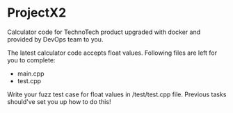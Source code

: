 # ProjectX2

Calculator code for TechnoTech product upgraded with docker and provided by DevOps team to you.

The latest calculator code accepts float values. Following files are left for you to complete:
- main.cpp
- test.cpp

Write your fuzz test case for float values in /test/test.cpp file. Previous tasks should've set you up how to do this!
